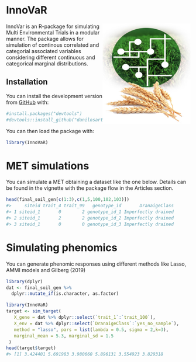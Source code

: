 
<!-- README.md is generated from README.Rmd. Please edit that file -->

# InnoVaR

<!-- badges: start -->

<img src="https://github.com/danilosarti/InnoVaR/blob/main/badget/innovarbadget.png" width="240" height="276" align="right" />
<!-- badges: end -->

InnoVar is an R-package for simulating Multi Environmental Trials in a
modular manner. The package allows for simulation of continous
correlated and categorial associated variables considering different
continuous and categorical marginal distributions.

## Installation

You can install the development version from
[GitHub](https://github.com/danilosarti/InnoVar) with:

``` r
#install.packages("devtools")
#devtools::install_github("danilosarti/InnoVaR")
```

You can then load the package with:

``` r
library(InnoVaR)
```

# MET simulations

You can simulate a MET obtaining a dataset like the one below. Details
can be found in the vignette with the package flow in the Articles
section.

``` r
head(final_soil_gen[c(1:3),c(1,5,100,102,103)])
#>     siteid trait_4 trait_99   genotype_id       DranaigeClass
#> 1 siteid_1       0        2 genotype_id_1 Imperfectly drained
#> 2 siteid_1       2        2 genotype_id_2 Imperfectly drained
#> 3 siteid_1       0        0 genotype_id_3 Imperfectly drained
```

# Simulating phenomics

You can generate phenomic responses using different methods like Lasso,
AMMI models and Gilberg (2019)

``` r
library(dplyr)
dat <- final_soil_gen %>%
  dplyr::mutate_if(is.character, as.factor)
```

``` r
library(InnoVaR)
target <- sim_target(
   X_gene = dat %>% dplyr::select(`trait_1`:`trait_100`),
   X_env = dat %>% dplyr::select(`DranaigeClass`:`yes_no_sample`),
   method = "lasso", pars = list(lambda = 0.5, sigma = 2,k=3),
   marginal_mean = 5.3, marginal_sd = 1.5
 )
head(target$target)
#> [1] 3.424401 5.691983 3.980660 5.896131 3.554923 3.829318
```
